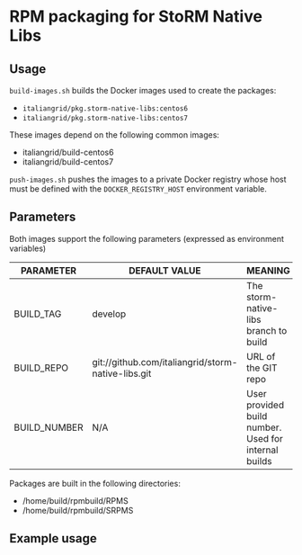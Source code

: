 # RPM packaging for  StoRM Native Libs

## Usage

`build-images.sh` builds the Docker images used to create the packages:


- `italiangrid/pkg.storm-native-libs:centos6`
- `italiangrid/pkg.storm-native-libs:centos7`

These images depend on the following common images:

- italiangrid/build-centos6
- italiangrid/build-centos7

`push-images.sh` pushes the images to a private Docker registry whose host
must be defined with the `DOCKER_REGISTRY_HOST` environment variable.

## Parameters

Both images support the following parameters (expressed as environment variables)

| **PARAMETER**   | **DEFAULT VALUE**                                    | **MEANING**                                            |
| --------------- | ---------------------------------------------------- | ------------------------------------------------------ |
| BUILD_TAG       | develop                                              | The storm-native-libs branch to build                       |
| BUILD_REPO      | git://github.com/italiangrid/storm-native-libs.git        | URL of the GIT  repo                                   |
| BUILD_NUMBER    | N/A                                                  | User provided build number. Used for internal builds   |

Packages are built in the following directories: 
- /home/build/rpmbuild/RPMS
- /home/build/rpmbuild/SRPMS

## Example usage

```
